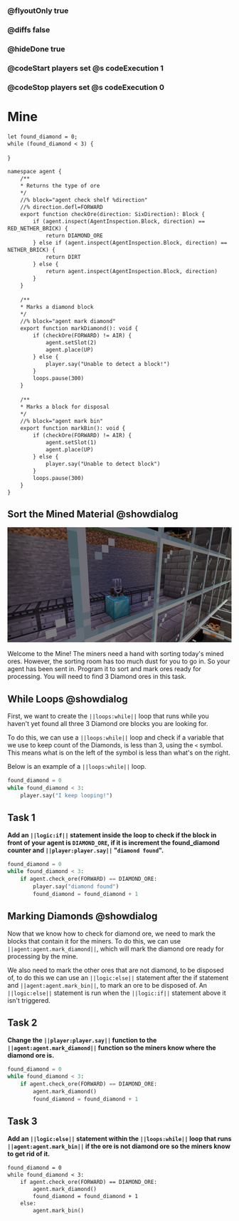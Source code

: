 ### @flyoutOnly true
### @diffs false
### @hideDone true
### @codeStart players set @s codeExecution 1
### @codeStop players set @s codeExecution 0

# Mine

```template
let found_diamond = 0;
while (found_diamond < 3) {

}
```

```customts
namespace agent {
    /**
    * Returns the type of ore
    */
    //% block="agent check shelf %direction"
    //% direction.defl=FORWARD
    export function checkOre(direction: SixDirection): Block {
        if (agent.inspect(AgentInspection.Block, direction) == RED_NETHER_BRICK) {
            return DIAMOND_ORE
        } else if (agent.inspect(AgentInspection.Block, direction) == NETHER_BRICK) {
            return DIRT
        } else {
            return agent.inspect(AgentInspection.Block, direction)
        }
    }

    /**
    * Marks a diamond block
    */
    //% block="agent mark diamond"
    export function markDiamond(): void {
        if (checkOre(FORWARD) != AIR) {
            agent.setSlot(2)
            agent.place(UP)
        } else {
            player.say("Unable to detect a block!")
        }
        loops.pause(300)
    }

    /**
    * Marks a block for disposal
    */
    //% block="agent mark bin"
    export function markBin(): void {
        if (checkOre(FORWARD) != AIR) {
            agent.setSlot(1)
            agent.place(UP)
        } else {
            player.say("Unable to detect block")
        }
        loops.pause(300)
    }
}
```

## Sort the Mined Material @showdialog
![Farming](https://raw.githubusercontent.com/CausewayDigital/Minecraft-EE-MakeCode/refs/heads/master/tutorials/python-islands/island-4/mine/cover.jpg)

Welcome to the Mine! The miners need a hand with sorting today's mined ores. However, the sorting room has too much dust for you to go in. So your agent has been sent in. Program it to sort and mark ores ready for processing.
You will need to find 3 Diamond ores in this task.


## While Loops @showdialog
First, we want to create the `||loops:while||` loop that runs while you haven't yet found all three 3 Diamond ore blocks you are looking for.

To do this, we can use a `||loops:while||` loop and check if a variable that we use to keep count of the Diamonds, is less than 3, using the `<` symbol. This means what is on the left of the symbol is less than what's on the right.

Below is an example of a `||loops:while||` loop.


```python
found_diamond = 0
while found_diamond < 3:
    player.say("I keep looping!")
```

## Task 1

**Add an `||logic:if||` statement inside the loop to check if the block in front of your agent is `DIAMOND_ORE`, if it is increment the found_diamond counter and `||player:player.say||` "`diamond found`".**

```python
found_diamond = 0
while found_diamond < 3:
    if agent.check_ore(FORWARD) == DIAMOND_ORE:
        player.say("diamond found")
        found_diamond = found_diamond + 1
```

## Marking Diamonds @showdialog
Now that we know how to check for diamond ore, we need to mark the blocks that contain it for the miners. To do this, we can use `||agent:agent.mark_diamond||`, which will mark the diamond ore ready for processing by the mine.

We also need to mark the other ores that are not diamond, to be disposed of, to do this we can use an `||logic:else||` statement after the if statement and `||agent:agent.mark_bin||`, to mark an ore to be disposed of. An `||logic:else||` statement is run when the `||logic:if||` statement above it isn't triggered.

## Task 2
**Change the `||player:player.say||` function to the `||agent:agent.mark_diamond||` function so the miners know where the diamond ore is.**

```python
found_diamond = 0
while found_diamond < 3:
    if agent.check_ore(FORWARD) == DIAMOND_ORE:
        agent.mark_diamond()
        found_diamond = found_diamond + 1
```

## Task 3
**Add an `||logic:else||` statement within the `||loops:while||` loop that runs `||agent:agent.mark_bin||` if the ore is not diamond ore so the miners know to get rid of it.**


```ghost
found_diamond = 0
while found_diamond < 3:
    if agent.check_ore(FORWARD) == DIAMOND_ORE:
        agent.mark_diamond()
        found_diamond = found_diamond + 1
    else:
        agent.mark_bin()
```
